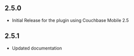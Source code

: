 ## 2.5.0

* Initial Release for the plugin using Couchbase Mobile 2.5

## 2.5.1

* Updated documentation